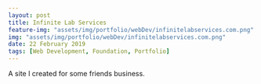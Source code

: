 ```yaml
---
layout: post
title: Infinite Lab Services
feature-img: "assets/img/portfolio/webDev/infinitelabservices.com.png"
img: "assets/img/portfolio/webDev/infinitelabservices.com.png"
date: 22 February 2019
tags: [Web Development, Foundation, Portfolio]
---
```



A site I created for some friends business.
